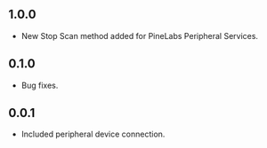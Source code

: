 ## 1.0.0

* New Stop Scan method added for PineLabs Peripheral Services. 

## 0.1.0

* Bug fixes.

## 0.0.1

* Included peripheral device connection.
